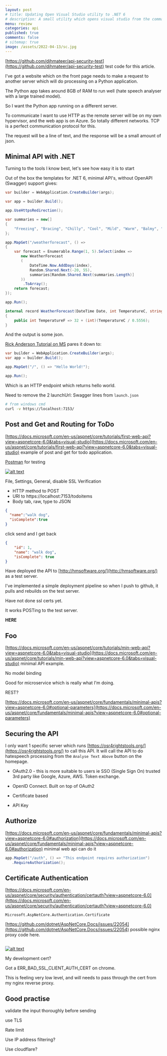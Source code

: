 ```yaml
---
layout: post
# title: Updating Open Visual Studio utility to .NET 6 
# description: A small utility which opens visual studio from the command shell looking for a `.sln` file in the current directory. Updating to .NET6
menu: review
categories: api
published: true 
comments: false     
# sitemap: true
image: /assets/2022-04-13/sc.jpg
---
```

<!-- [![alt text](/assets/2022-03-09/vsc.jpg "desktop"){:width="500px"}](/assets/2022-03-09/vsc.jpg) -->
<!-- [![alt text](/assets/2022-03-10/down.jpg "desktop")](/assets/2022-03-10/down.jpg) -->

[https://github.com/djhmateer/api-security-test](https://github.com/djhmateer/api-security-test) test code for this article.

I've got a website which on the front page needs to make a request to another server which will do processing on a Python application.

The Python app takes around 8GB of RAM to run well (hate speech analyser with a large trained model).

So I want the Python app running on a different server.

To communicate I want to use HTTP as the remote server will be on my own hypervisor, and the web app is on Azure. So totally different networks. TCP is a perfect communication protocol for this.

The request will be a line of text, and the response will be a small amount of json.

## Minimal API with .NET

Turning to the tools I know best, let's see how easy it is to start

Out of the box the templates for .NET 6, minimal API's, without OpenAPI (Swagger) support gives:


```cs
var builder = WebApplication.CreateBuilder(args);

var app = builder.Build();

app.UseHttpsRedirection();

var summaries = new[]
{
    "Freezing", "Bracing", "Chilly", "Cool", "Mild", "Warm", "Balmy", "Hot", "Sweltering", "Scorching"
};

app.MapGet("/weatherforecast", () =>
{
    var forecast = Enumerable.Range(1, 5).Select(index =>
       new WeatherForecast
       (
           DateTime.Now.AddDays(index),
           Random.Shared.Next(-20, 55),
           summaries[Random.Shared.Next(summaries.Length)]
       ))
        .ToArray();
    return forecast;
});

app.Run();

internal record WeatherForecast(DateTime Date, int TemperatureC, string? Summary)
{
    public int TemperatureF => 32 + (int)(TemperatureC / 0.5556);
}
```

And the output is some json.

[Rick Anderson Tutorial on MS](https://docs.microsoft.com/en-us/aspnet/core/tutorials/min-web-api?view=aspnetcore-6.0&tabs=visual-studio) pares it down to:

```cs
var builder = WebApplication.CreateBuilder(args);
var app = builder.Build();

app.MapGet("/", () => "Hello World!");

app.Run();
```

Which is an HTTP endpoint which returns hello world.

Need to remove the 2 launchUrl: Swagger lines from `launch.json`

```bash
# from windows cmd
curl -v https://localhost:7153/
```

## Post and Get and Routing for ToDo

[https://docs.microsoft.com/en-us/aspnet/core/tutorials/first-web-api?view=aspnetcore-6.0&tabs=visual-studio](https://docs.microsoft.com/en-us/aspnet/core/tutorials/first-web-api?view=aspnetcore-6.0&tabs=visual-studio) example of post and get for todo application.



[Postman](https://www.postman.com/downloads/) for testing

[![alt text](/assets/2022-05-09/post.jpg "desktop")](/assets/2022-05-09/post.jpg)

File, Settings, General, disable SSL Verification

- HTTP method to POST
- URI to https://localhost:7153/todoitems
- Body tab, raw, type to JSON


```json
{
  "name":"walk dog",
  "isComplete":true
}
```
click send and I get back

```json
{
    "id": 1,
    "name": "walk dog",
    "isComplete": true
}
```


Have deployed the API to [http://hmsoftware.org/](http://hmsoftware.org/) as a test server.

I've implemented a simple deployment pipeline so when I push to github, it pulls and rebuilds on the test server.

Have not done ssl certs yet.

It works POSTing to the test server.

**HERE**

## Foo

[https://docs.microsoft.com/en-us/aspnet/core/tutorials/min-web-api?view=aspnetcore-6.0&tabs=visual-studio](https://docs.microsoft.com/en-us/aspnet/core/tutorials/min-web-api?view=aspnetcore-6.0&tabs=visual-studio) minimal API example.

No model binding

Good for microservice which is really what I'm doing.


REST?

[https://docs.microsoft.com/en-us/aspnet/core/fundamentals/minimal-apis?view=aspnetcore-6.0#optional-parameters](https://docs.microsoft.com/en-us/aspnet/core/fundamentals/minimal-apis?view=aspnetcore-6.0#optional-parameters)
## Securing the API

I only want 1 specific server which runs [https://osr4rightstools.org/](https://osr4rightstools.org/) to call this API. It will call the API to do hatespeech processing from the `Analyse Text Above` button on the homepage.

- OAuth2.0 - this is more suitable to users ie SSO (Single Sign On) trusted 3rd party like Google, Azure, AWS. Token exchange.

- OpenID Connect. Built on top of OAuth2

- Certificate based

- API Key

## Authorize

[https://docs.microsoft.com/en-us/aspnet/core/fundamentals/minimal-apis?view=aspnetcore-6.0#authorization](https://docs.microsoft.com/en-us/aspnet/core/fundamentals/minimal-apis?view=aspnetcore-6.0#authorization) minimal web api can do it

```cs
app.MapGet("/auth", () => "This endpoint requires authorization")
   .RequireAuthorization();
```


## Certificate Authentication

[https://docs.microsoft.com/en-us/aspnet/core/security/authentication/certauth?view=aspnetcore-6.0](https://docs.microsoft.com/en-us/aspnet/core/security/authentication/certauth?view=aspnetcore-6.0)

`Microsoft.AspNetCore.Authentication.Certificate`

[https://github.com/dotnet/AspNetCore.Docs/issues/22054](https://github.com/dotnet/AspNetCore.Docs/issues/22054) possible nginx proxy code here.

```cs

```
[![alt text](/assets/2022-05-09/chrome.jpg "desktop")](/assets/2022-05-09/chrome.jpg)

My development cert?

Got a ERR_BAD_SSL_CLIENT_AUTH_CERT on chrome.

This is feeling very low level, and will needs to pass through the cert from my nginx reverse proxy.



## Good practise

validate the input thoroughly before sending

use TLS

Rate limit

Use IP address filtering?

Use cloudflare?



